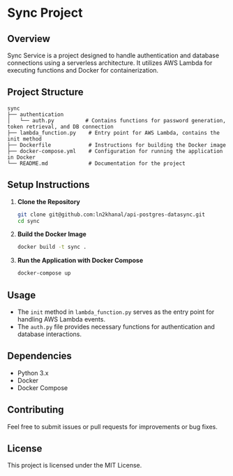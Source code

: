 # Sync Project

## Overview
Sync Service is a project designed to handle authentication and database connections using a serverless architecture. It utilizes AWS Lambda for executing functions and Docker for containerization.

## Project Structure
```
sync
├── authentication
│   └── auth.py          # Contains functions for password generation, token retrieval, and DB connection
├── lambda_function.py    # Entry point for AWS Lambda, contains the init method
├── Dockerfile            # Instructions for building the Docker image
├── docker-compose.yml    # Configuration for running the application in Docker
└── README.md             # Documentation for the project
```

## Setup Instructions

1. **Clone the Repository**
   ```bash
   git clone git@github.com:ln2khanal/api-postgres-datasync.git
   cd sync
   ```

2. **Build the Docker Image**
   ```bash
   docker build -t sync .
   ```

3. **Run the Application with Docker Compose**
   ```bash
   docker-compose up
   ```

## Usage
- The `init` method in `lambda_function.py` serves as the entry point for handling AWS Lambda events.
- The `auth.py` file provides necessary functions for authentication and database interactions.

## Dependencies
- Python 3.x
- Docker
- Docker Compose

## Contributing
Feel free to submit issues or pull requests for improvements or bug fixes. 

## License
This project is licensed under the MIT License.